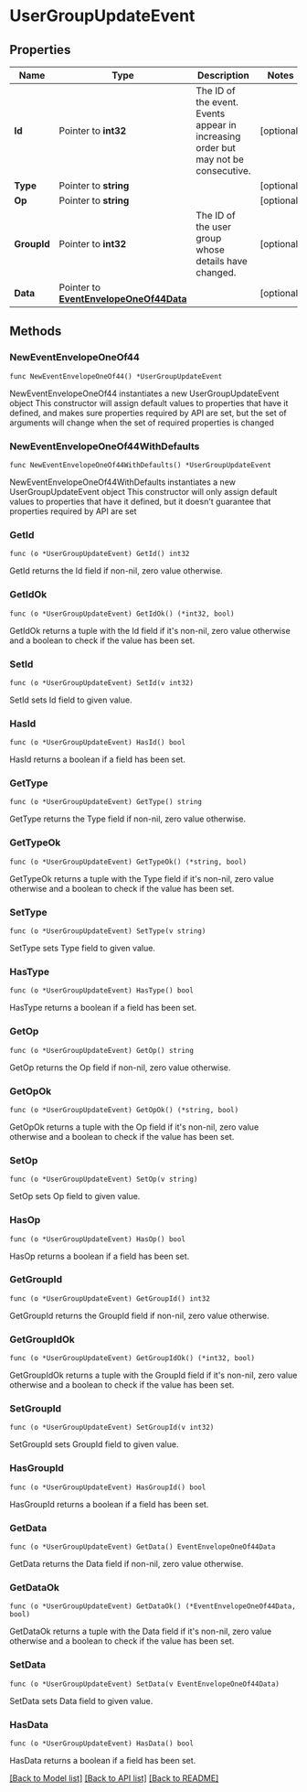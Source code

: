 # UserGroupUpdateEvent

## Properties

Name | Type | Description | Notes
------------ | ------------- | ------------- | -------------
**Id** | Pointer to **int32** | The ID of the event. Events appear in increasing order but may not be consecutive.  | [optional] 
**Type** | Pointer to **string** |  | [optional] 
**Op** | Pointer to **string** |  | [optional] 
**GroupId** | Pointer to **int32** | The ID of the user group whose details have changed.  | [optional] 
**Data** | Pointer to [**EventEnvelopeOneOf44Data**](EventEnvelopeOneOf44Data.md) |  | [optional] 

## Methods

### NewEventEnvelopeOneOf44

`func NewEventEnvelopeOneOf44() *UserGroupUpdateEvent`

NewEventEnvelopeOneOf44 instantiates a new UserGroupUpdateEvent object
This constructor will assign default values to properties that have it defined,
and makes sure properties required by API are set, but the set of arguments
will change when the set of required properties is changed

### NewEventEnvelopeOneOf44WithDefaults

`func NewEventEnvelopeOneOf44WithDefaults() *UserGroupUpdateEvent`

NewEventEnvelopeOneOf44WithDefaults instantiates a new UserGroupUpdateEvent object
This constructor will only assign default values to properties that have it defined,
but it doesn't guarantee that properties required by API are set

### GetId

`func (o *UserGroupUpdateEvent) GetId() int32`

GetId returns the Id field if non-nil, zero value otherwise.

### GetIdOk

`func (o *UserGroupUpdateEvent) GetIdOk() (*int32, bool)`

GetIdOk returns a tuple with the Id field if it's non-nil, zero value otherwise
and a boolean to check if the value has been set.

### SetId

`func (o *UserGroupUpdateEvent) SetId(v int32)`

SetId sets Id field to given value.

### HasId

`func (o *UserGroupUpdateEvent) HasId() bool`

HasId returns a boolean if a field has been set.

### GetType

`func (o *UserGroupUpdateEvent) GetType() string`

GetType returns the Type field if non-nil, zero value otherwise.

### GetTypeOk

`func (o *UserGroupUpdateEvent) GetTypeOk() (*string, bool)`

GetTypeOk returns a tuple with the Type field if it's non-nil, zero value otherwise
and a boolean to check if the value has been set.

### SetType

`func (o *UserGroupUpdateEvent) SetType(v string)`

SetType sets Type field to given value.

### HasType

`func (o *UserGroupUpdateEvent) HasType() bool`

HasType returns a boolean if a field has been set.

### GetOp

`func (o *UserGroupUpdateEvent) GetOp() string`

GetOp returns the Op field if non-nil, zero value otherwise.

### GetOpOk

`func (o *UserGroupUpdateEvent) GetOpOk() (*string, bool)`

GetOpOk returns a tuple with the Op field if it's non-nil, zero value otherwise
and a boolean to check if the value has been set.

### SetOp

`func (o *UserGroupUpdateEvent) SetOp(v string)`

SetOp sets Op field to given value.

### HasOp

`func (o *UserGroupUpdateEvent) HasOp() bool`

HasOp returns a boolean if a field has been set.

### GetGroupId

`func (o *UserGroupUpdateEvent) GetGroupId() int32`

GetGroupId returns the GroupId field if non-nil, zero value otherwise.

### GetGroupIdOk

`func (o *UserGroupUpdateEvent) GetGroupIdOk() (*int32, bool)`

GetGroupIdOk returns a tuple with the GroupId field if it's non-nil, zero value otherwise
and a boolean to check if the value has been set.

### SetGroupId

`func (o *UserGroupUpdateEvent) SetGroupId(v int32)`

SetGroupId sets GroupId field to given value.

### HasGroupId

`func (o *UserGroupUpdateEvent) HasGroupId() bool`

HasGroupId returns a boolean if a field has been set.

### GetData

`func (o *UserGroupUpdateEvent) GetData() EventEnvelopeOneOf44Data`

GetData returns the Data field if non-nil, zero value otherwise.

### GetDataOk

`func (o *UserGroupUpdateEvent) GetDataOk() (*EventEnvelopeOneOf44Data, bool)`

GetDataOk returns a tuple with the Data field if it's non-nil, zero value otherwise
and a boolean to check if the value has been set.

### SetData

`func (o *UserGroupUpdateEvent) SetData(v EventEnvelopeOneOf44Data)`

SetData sets Data field to given value.

### HasData

`func (o *UserGroupUpdateEvent) HasData() bool`

HasData returns a boolean if a field has been set.


[[Back to Model list]](../README.md#documentation-for-models) [[Back to API list]](../README.md#documentation-for-api-endpoints) [[Back to README]](../README.md)


